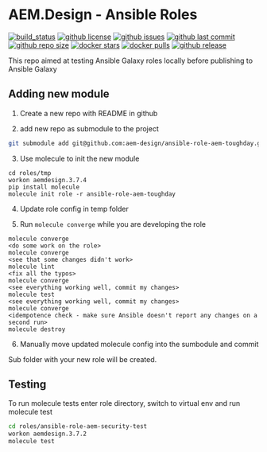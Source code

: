 # AEM.Design - Ansible Roles

[![build_status](https://travis-ci.org/aem-design/aemdesign-ansible-roles.svg?branch=master)](https://travis-ci.org/aem-design/aemdesign-ansible-roles) 
[![github license](https://img.shields.io/github/license/aem-design/aemdesign-ansible-roles)](https://github.com/aem-design/aemdesign-ansible-roles) 
[![github issues](https://img.shields.io/github/issues/aem-design/aemdesign-ansible-roles)](https://github.com/aem-design/aemdesign-ansible-roles) 
[![github last commit](https://img.shields.io/github/last-commit/aem-design/aemdesign-ansible-roles)](https://github.com/aem-design/aemdesign-ansible-roles) 
[![github repo size](https://img.shields.io/github/repo-size/aem-design/aemdesign-ansible-roles)](https://github.com/aem-design/aemdesign-ansible-roles) 
[![docker stars](https://img.shields.io/docker/stars/aemdesign/aemdesign-ansible-roles)](https://hub.docker.com/r/aemdesign/aemdesign-ansible-roles) 
[![docker pulls](https://img.shields.io/docker/pulls/aemdesign/aemdesign-ansible-roles)](https://hub.docker.com/r/aemdesign/aemdesign-ansible-roles) 
[![github release](https://img.shields.io/github/release/aem-design/aemdesign-ansible-roles)](https://github.com/aem-design/aemdesign-ansible-roles)


This repo aimed at testing Ansible Galaxy roles locally before publishing to Ansible Galaxy

## Adding new module

1. Create a new repo with README in github

2. add new repo as submodule to the project

```bash
git submodule add git@github.com:aem-design/ansible-role-aem-toughday.git roles/ansible-role-aem-toughday
```

3. Use molecule to init the new module

```
cd roles/tmp
workon aemdesign.3.7.4
pip install molecule
molecule init role -r ansible-role-aem-toughday
```

4. Update role config in temp folder

5. Run `molecule converge` while you are developing the role

```
molecule converge
<do some work on the role>
molecule converge
<see that some changes didn't work>
molecule lint
<fix all the typos>
molecule converge
<see everything working well, commit my changes>
molecule test
<see everything working well, commit my changes>
molecule converge
<idempotence check - make sure Ansible doesn't report any changes on a second run>
molecule destroy
```

6. Manually move updated molecule config into the sumbodule and commit 

Sub folder with your new role will be created.

## Testing

To run molecule tests enter role directory, switch to virtual env and run molecule test

```bash
cd roles/ansible-role-aem-security-test
workon aemdesign.3.7.2
molecule test
```
